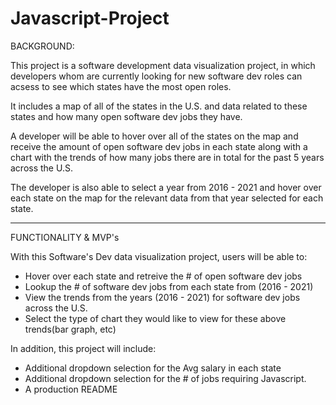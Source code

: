 # Javascript-Project

BACKGROUND:

This project is a software development data visualization project,
in which developers whom are currently looking for new software dev 
roles can acsess to see which states have the most open roles. 

It includes a map of all of the states in the U.S. and data related
to these states and how many open software dev jobs they have. 

A developer will be able to hover over all of the states on the map 
and receive the amount of open software dev jobs in each state along 
with a chart with the trends of how many jobs there are in total 
for the past 5 years across the U.S.

The developer is also able to select a year from 2016 - 2021 and hover 
over each state on the map for the relevant data from that year selected 
for each state.


-----------------------------------------------------------------------------

FUNCTIONALITY & MVP's

With this Software's Dev data visualization project, users will be able to:

- Hover over each state and retreive the # of open software dev jobs
- Lookup the # of software dev jobs from each state from (2016 - 2021)
- View the trends from the years (2016 - 2021) for software dev jobs across the U.S.
- Select the type of chart they would like to view for these above trends(bar graph, etc)

In addition, this project will include:

- Additional dropdown selection for the Avg salary in each state
- Additional dropdown selection for the # of jobs requiring Javascript.
- A production README
